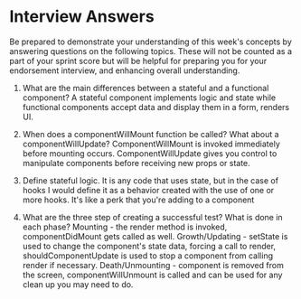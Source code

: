 # Interview Answers
Be prepared to demonstrate your understanding of this week's concepts by answering questions on the following topics. These will not be counted as a part of your sprint score but will be helpful for preparing you for your endorsement interview, and enhancing overall understanding.

1. What are the main differences between a stateful and a functional component?
A stateful component implements logic and state while functional components accept data and display them in a form, renders UI.

2. When does a componentWillMount function be called? What about a componentWillUpdate?
ComponentWillMount is invoked immediately before mounting occurs. ComponentWillUpdate gives you control to manipulate components before receiving new props or state.

3. Define stateful logic.
It is any code that uses state, but in the case of hooks I would define it as a behavior created with the use of one or more hooks. It's like a perk that you're adding to a component

4. What are the three step of creating a successful test? What is done in each phase?
Mounting - the render method is invoked, componentDidMount gets called as well.
Growth/Updating - setState is used to change the component's state data, forcing a call to render, shouldComponentUpdate is used to stop a component from calling render if necessary.
Death/Unmounting - component is removed from the screen, componentWillUnmount is called and can be used for any clean up you may need to do.